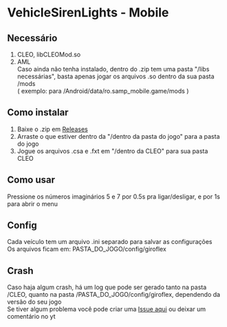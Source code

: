# VehicleSirenLights - Mobile

## Necessário
1. CLEO, libCLEOMod.so
2. AML<br>
Caso ainda não tenha instalado, dentro do .zip tem uma pasta "/libs necessárias", basta apenas jogar os arquivos .so dentro da sua pasta /mods<br>
( exemplo: para /Android/data/ro.samp_mobile.game/mods )<br>

## Como instalar
1. Baixe o .zip em [Releases](https://github.com/Danilo1301/GTASA_libGiroflex/releases)
2. Arraste o que estiver dentro da "/dentro da pasta do jogo" para a pasta do jogo
3. Jogue os arquivos .csa e .fxt em "/dentro da CLEO" para sua pasta CLEO

## Como usar
Pressione os números imaginários 5 e 7 por 0.5s pra ligar/desligar, e por 1s para abrir o menu

## Config
Cada veículo tem um arquivo .ini separado para salvar as configurações<br>
Os arquivos ficam em: PASTA_DO_JOGO/config/giroflex

## Crash
Caso haja algum crash, há um log que pode ser gerado tanto na pasta /CLEO, quanto na pasta /PASTA_DO_JOGO/config/giroflex, dependendo da versão do seu jogo<br>
Se tiver algum problema você pode criar uma [Issue aqui](https://github.com/Danilo1301/GTASA_libGiroflex/issues) ou deixar um comentário no yt
